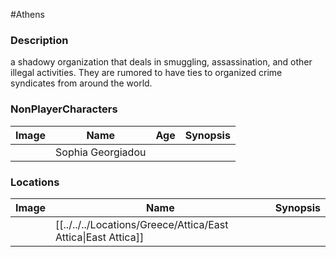 #Athens 
### Description
a shadowy organization that deals in smuggling, assassination, and other illegal activities. They are rumored to have ties to organized crime syndicates from around the world.

### NonPlayerCharacters

| Image | Name              | Age | Synopsis |
| ----- | ----------------- | --- | -------- |
|       | Sophia Georgiadou |     |          |


### Locations

| Image | Name   | Synopsis |
| ----- | ------ | -------- |
|       | [[../../../Locations/Greece/Attica/East Attica\|East Attica]] |          |